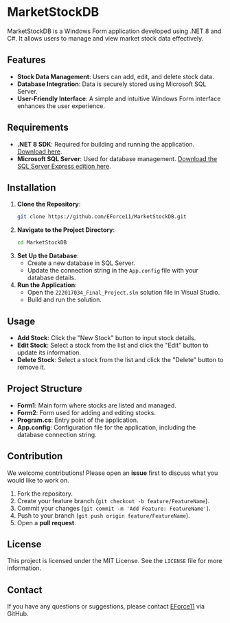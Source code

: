 
# MarketStockDB

MarketStockDB is a Windows Form application developed using .NET 8 and C#. It allows users to manage and view market stock data effectively.

## Features

- **Stock Data Management**: Users can add, edit, and delete stock data.
- **Database Integration**: Data is securely stored using Microsoft SQL Server.
- **User-Friendly Interface**: A simple and intuitive Windows Form interface enhances the user experience.

## Requirements

- **.NET 8 SDK**: Required for building and running the application. [Download here](https://dotnet.microsoft.com/download/dotnet/8.0).
- **Microsoft SQL Server**: Used for database management. [Download the SQL Server Express edition here](https://www.microsoft.com/en-us/sql-server/sql-server-downloads).

## Installation

1. **Clone the Repository**:
   ```bash
   git clone https://github.com/EForce11/MarketStockDB.git
   ```
2. **Navigate to the Project Directory**:
   ```bash
   cd MarketStockDB
   ```
3. **Set Up the Database**:
   - Create a new database in SQL Server.
   - Update the connection string in the `App.config` file with your database details.
4. **Run the Application**:
   - Open the `222017034_Final_Project.sln` solution file in Visual Studio.
   - Build and run the solution.

## Usage

- **Add Stock**: Click the "New Stock" button to input stock details.
- **Edit Stock**: Select a stock from the list and click the "Edit" button to update its information.
- **Delete Stock**: Select a stock from the list and click the "Delete" button to remove it.

## Project Structure

- **Form1**: Main form where stocks are listed and managed.
- **Form2**: Form used for adding and editing stocks.
- **Program.cs**: Entry point of the application.
- **App.config**: Configuration file for the application, including the database connection string.

## Contribution

We welcome contributions! Please open an **issue** first to discuss what you would like to work on.

1. Fork the repository.
2. Create your feature branch (`git checkout -b feature/FeatureName`).
3. Commit your changes (`git commit -m 'Add Feature: FeatureName'`).
4. Push to your branch (`git push origin feature/FeatureName`).
5. Open a **pull request**.

## License

This project is licensed under the MIT License. See the `LICENSE` file for more information.

## Contact

If you have any questions or suggestions, please contact [EForce11](https://github.com/EForce11) via GitHub.

